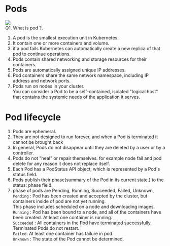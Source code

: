 # Pods  
![](https://d33wubrfki0l68.cloudfront.net/fe03f68d8ede9815184852ca2a4fd30325e5d15a/98064/docs/tutorials/kubernetes-basics/public/images/module_03_pods.svg)   
Q1. What is pod ?. 
1. A pod is the smallest execution unit in Kubernetes.     
2. It contain one or more containers and volume.  
3. if a pod fails Kubernetes can automatically create a new replica of that pod to continue operations.  
4. Pods contain shared networking and storage resources for their containers.  
5. Pods are automatically assigned unique IP addresses.
6. Pod containers share the same network namespace, including IP address and network ports.    
7. Pods run on nodes in your cluster.  
You can consider a Pod to be a self-contained, isolated "logical host" that contains the systemic needs of the application it serves.  

# Pod lifecycle  
1. Pods are ephemeral.  
2. They are not designed to run forever, and when a Pod is terminated it cannot be brought back  
3. In general, Pods do not disappear until they are deleted by a user or by a controller.      
4. Pods do not "heal" or repair themselves. for example node fail and pod delete for any reason it does not replace itself.    
5. Each Pod has a PodStatus API object, which is represented by a Pod's status field.   
6. Pods publish their phase(summary of the Pod in its current state.) to the status: phase field.   
7. phase of pods are Pending, Running, Succeeded, Failed, Unknown,   
`Pending` : Pod has been created and accepted by the cluster, but containers inside of pod are not yet running.  
 This phase includes scheduled on a node and downloading images.   
`Running` : Pod has been bound to a node, and all of the containers have been created. At least one container is running.  
`Succeeded` : All containers in the Pod have terminated successfully. Terminated Pods do not restart.  
`Failed`: At least one container has failure in pod.  
`Unknown` : The state of the Pod cannot be determined.   

